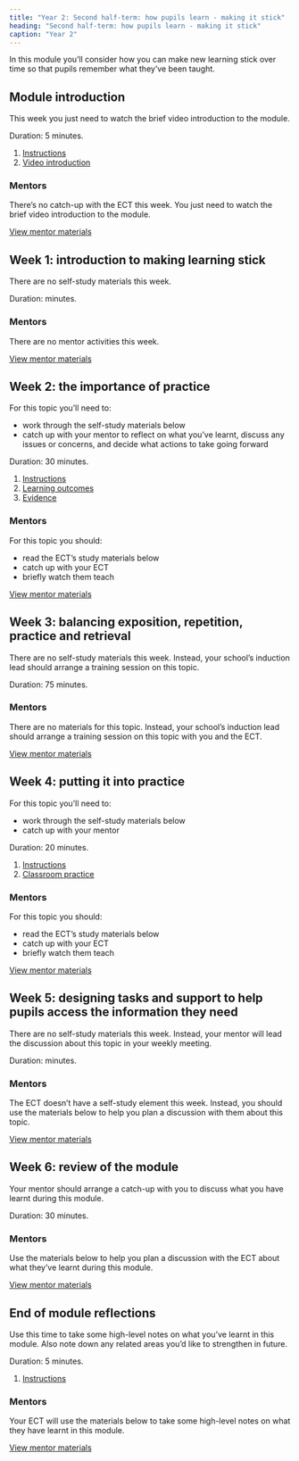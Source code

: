 ```yaml
---
title: "Year 2: Second half-term: how pupils learn - making it stick"
heading: "Second half-term: how pupils learn - making it stick"
caption: "Year 2"
---
```


In this module you’ll consider how you can make new learning stick over time so that pupils remember what they’ve been taught.

## Module introduction

This week you just need to watch the brief video introduction to the module.

Duration: 5 minutes.

1. [Instructions](/education-development-trust/year-2-how-pupils-learn-making-it-stick/intro-ect-instructions)
2. [Video introduction](/education-development-trust/year-2-how-pupils-learn-making-it-stick/intro-ect-video-introduction)

### Mentors

There’s no catch-up with the ECT this week. You just need to watch the brief video introduction to the module.

[View mentor materials](/education-development-trust/year-2-how-pupils-learn-making-it-stick/autumn-week-0-mentor-materials)

## Week 1: introduction to making learning stick

There are no self-study materials this week.

Duration: minutes.

### Mentors

There are no mentor activities this week.

[View mentor materials](/education-development-trust/year-2-how-pupils-learn-making-it-stick/autumn-week-1-mentor-materials)

## Week 2: the importance of practice

For this topic you’ll need to:

- work through the self-study materials below
- catch up with your mentor to reflect on what you’ve learnt, discuss any issues or concerns, and decide what actions to take going forward

Duration: 30 minutes.

1. [Instructions](/education-development-trust/year-2-how-pupils-learn-making-it-stick/autumn-week-2-ect-instructions)
2. [Learning outcomes](/education-development-trust/year-2-how-pupils-learn-making-it-stick/autumn-week-2-ect-learning-outcomes)
3. [Evidence](/education-development-trust/year-2-how-pupils-learn-making-it-stick/autumn-week-2-ect-evidence)

### Mentors

For this topic you should:

- read the ECT’s study materials below
- catch up with your ECT
- briefly watch them teach

[View mentor materials](/education-development-trust/year-2-how-pupils-learn-making-it-stick/autumn-week-2-mentor-materials)

## Week 3: balancing exposition, repetition, practice and retrieval

There are no self-study materials this week. Instead, your school’s induction lead should arrange a training session on this topic.

Duration: 75 minutes.

### Mentors

There are no materials for this topic. Instead, your school’s induction lead should arrange a training session on this topic with you and the ECT.

[View mentor materials](/education-development-trust/year-2-how-pupils-learn-making-it-stick/autumn-week-3-mentor-materials)

## Week 4: putting it into practice

For this topic you’ll need to:

- work through the self-study materials below
- catch up with your mentor

Duration: 20 minutes.

1. [Instructions](/education-development-trust/year-2-how-pupils-learn-making-it-stick/autumn-week-4-ect-instructions)
2. [Classroom practice](/education-development-trust/year-2-how-pupils-learn-making-it-stick/autumn-week-4-ect-classroom-practice)

### Mentors

For this topic you should:

- read the ECT’s study materials below
- catch up with your ECT
- briefly watch them teach

[View mentor materials](/education-development-trust/year-2-how-pupils-learn-making-it-stick/autumn-week-4-mentor-materials)

## Week 5: designing tasks and support to help pupils access the information they need

There are no self-study materials this week. Instead, your mentor will lead the discussion about this topic in your weekly meeting.

Duration: minutes.

### Mentors

The ECT doesn’t have a self-study element this week. Instead, you should use the materials below to help you plan a discussion with them about this topic.

[View mentor materials](/education-development-trust/year-2-how-pupils-learn-making-it-stick/autumn-week-5-mentor-materials)

## Week 6: review of the module

Your mentor should arrange a catch-up with you to discuss what you have learnt during this module.

Duration: 30 minutes.

### Mentors

Use the materials below to help you plan a discussion with the ECT about what they’ve learnt during this module.

[View mentor materials](/education-development-trust/year-2-how-pupils-learn-making-it-stick/autumn-week-6-mentor-materials)

## End of module reflections

Use this time to take some high-level notes on what you’ve learnt in this module. Also note down any related areas you’d like to strengthen in future.

Duration: 5 minutes.

1. [Instructions](/education-development-trust/year-2-how-pupils-learn-making-it-stick/intro-ect-instructions)

### Mentors

Your ECT will use the materials below to take some high-level notes on what they have learnt in this module.

[View mentor materials](/education-development-trust/year-2-how-pupils-learn-making-it-stick/autumn-week-0-mentor-materials)
